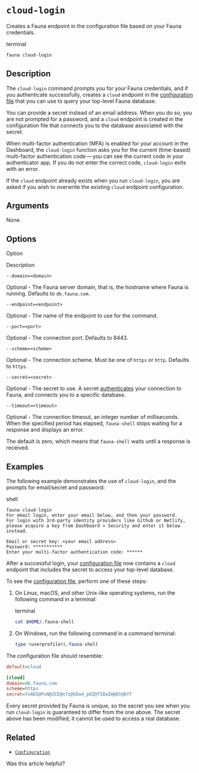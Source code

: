 # `cloud-login`

Creates a Fauna endpoint in the configuration file based on your Fauna credentials.

terminal

```bash
fauna cloud-login
```

## [](#description)Description

The `cloud-login` command prompts you for your Fauna credentials, and if you authenticate successfully, creates a `cloud` endpoint in the [configuration file](https://docs.fauna.com/fauna/current/integrations/shell/config) that you can use to query your top-level Fauna database.

You can provide a secret instead of an email address. When you do so, you are not prompted for a password, and a `cloud` endpoint is created in the configuration file that connects you to the database associated with the secret.

When multi-factor authentication (MFA) is enabled for your account in the Dashboard, the `cloud-login` function asks you for the current (time-based) multi-factor authentication code — you can see the current code in your authenticator app. If you do not enter the correct code, `cloud-login` exits with an error.

If the `cloud` endpoint already exists when you run `cloud-login`, you are asked if you wish to overwrite the existing `cloud` endpoint configuration.

## [](#arguments)Arguments

None.

## [](#options)Options

  

Option

Description

`--domain=<domain>`

Optional - The Fauna server domain, that is, the hostname where Fauna is running. Defaults to `db.fauna.com`.

`--endpoint=<endpoint>`

Optional - The name of the endpoint to use for the command.

`--port=<port>`

Optional - The connection port. Defaults to 8443.

`--scheme=<scheme>`

Optional - The connection scheme. Must be one of `https` or `http`. Defaults to `https`.

`--secret=<secret>`

Optional - The secret to use. A secret [authenticates](https://docs.fauna.com/fauna/current/security/) your connection to Fauna, and connects you to a specific database.

`--timeout=<timeout>`

Optional - The connection timeout, an integer number of milliseconds. When the specified period has elapsed, `fauna-shell` stops waiting for a response and displays an error.

The default is zero, which means that `fauna-shell` waits until a response is received.

## [](#examples)Examples

The following example demonstrates the use of `cloud-login`, and the prompts for email/secret and password:

shell

```shell
fauna cloud-login
For email login, enter your email below, and then your password.
For login with 3rd-party identity providers like Github or Netlify,
please acquire a key from Dashboard > Security and enter it below
instead.

Email or secret key: <your email address>
Password: ***********
Enter your multi-factor authentication code: ******
```

After a successful login, your [configuration file](https://docs.fauna.com/fauna/current/integrations/shell/config) now contains a `cloud` endpoint that includes the secret to access your top-level database.

To see the [configuration file](https://docs.fauna.com/fauna/current/integrations/shell/config), perform one of these steps:

1.  On Linux, macOS, and other Unix-like operating systems, run the following command in a terminal:
    
    terminal
    
    ```bash
    cat $HOME/.fauna-shell
    ```
    
2.  On Windows, run the following command in a command terminal:
    
    ```powershell
    type %userprofile%\.fauna-shell
    ```
    

The configuration file should resemble:

```ini
default=cloud

[cloud]
domain=db.fauna.com
scheme=https
secret=fnADS@PxN@2CE@n7z@kDa4_p6Z@fIBaZm@Qt@bYT
```

Every secret provided by Fauna is unique, so the secret you see when you run `cloud-login` is guaranteed to differ from the one above. The secret above has been modified; it cannot be used to access a real database.

## [](#related)Related

-   [`Configuration`](https://docs.fauna.com/fauna/current/integrations/shell/config)
    

Was this article helpful?